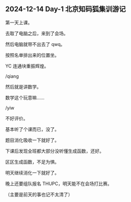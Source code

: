 ## 2024-12-14 Day-1 北京知码狐集训游记

第一天上课。

去取了电脑之后，来到了会场。

然后电脑就带不出去了 qwq。

按照名单排出来的位置坐。

YC 连通块重振辉煌。

/qiang

然后就是讲数学。

数学这个玩意嘛……

/yiw

不好评价。

基本听了个课而已，没了。

题目消化吸收一下就好了。

下课后发现全班都大部分没听懂生成函数，还好。

区区生成函数，不足为惧。

明天继续消化一下就好了。

晚上还要组队报名 THUPC，明天能不在会场打比赛。

（主要是前天的事也记不太清了）
